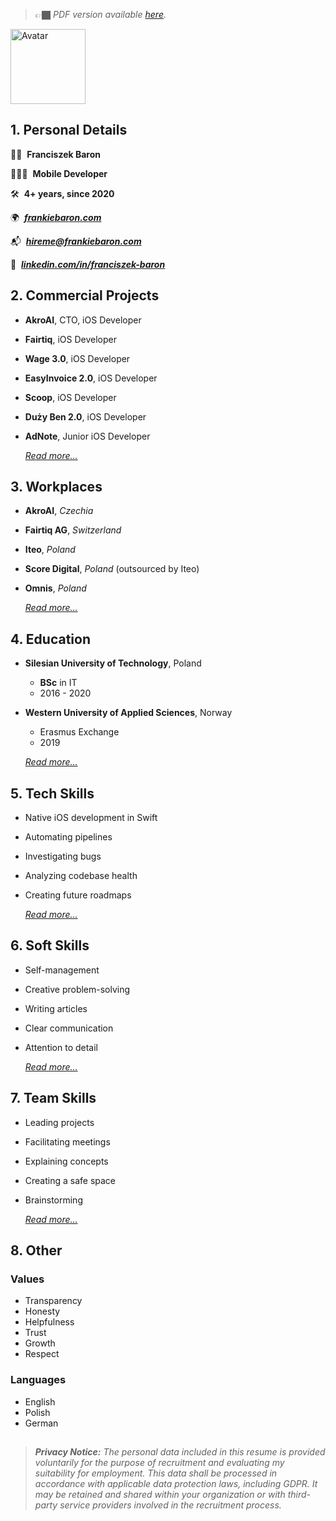   <!-- STRIP-BEGIN -->
> 👉🏿 _PDF version available [here](https://frankiebaron.com/resume/resume.pdf)._ 
<!-- STRIP-END -->

<img width="120" alt="Avatar" src="https://github.com/user-attachments/assets/59590714-8308-49a1-adf1-28ad899fb4d6">

## 1. Personal Details

✌🏿  **Franciszek Baron**

👨🏿‍💻  **Mobile Developer** 

🛠️  **4+ years, since 2020**

🌍  [**_frankiebaron.com_**](http://frankiebaron.com)

📬  [**_hireme@frankiebaron.com_**](mailto:hireme@frankiebaron.com)

💼  [**_linkedin.com/in/franciszek-baron_**](http://linkedin.com/in/franciszek-baron)

## 2. Commercial Projects

- **AkroAI**, CTO, iOS Developer
- **Fairtiq**, iOS Developer
- **Wage 3.0**, iOS Developer
- **EasyInvoice 2.0**, iOS Developer
- **Scoop**, iOS Developer
- **Duży Ben 2.0**, iOS Developer
- **AdNote**, Junior iOS Developer

  [_Read more..._](./Details/CommercialProjects.md)
  
## 3. Workplaces

- **AkroAI**, *Czechia*
- **Fairtiq AG**, *Switzerland*
- **Iteo**, *Poland*
- **Score Digital**, *Poland* (outsourced by Iteo)
- **Omnis**, *Poland*

  [_Read more..._](./Details/Workplaces.md)

## 4. Education

- **Silesian University of Technology**, Poland
    - **BSc** in IT
    - 2016 - 2020
- **Western University of Applied Sciences**, Norway
    - Erasmus Exchange
    - 2019
 
  [_Read more..._](./Details/Education.md)

## 5. Tech Skills

- Native iOS development in Swift
- Automating pipelines
- Investigating bugs
- Analyzing codebase health
- Creating future roadmaps

  [_Read more..._](./Details/TechSkills.md)


## 6. Soft Skills

- Self-management
- Creative problem-solving
- Writing articles
- Clear communication
- Attention to detail

  [_Read more..._](./Details/SoftSkills.md)

## 7. Team Skills

- Leading projects
- Facilitating meetings
- Explaining concepts
- Creating a safe space
- Brainstorming

  [_Read more..._](./Details/TeamSkills.md)

## 8. Other

### Values

- Transparency
- Honesty
- Helpfulness
- Trust
- Growth
- Respect

### Languages

- English
- Polish
- German

##  

> **_Privacy Notice:_** _The personal data included in this resume is provided voluntarily for the purpose of recruitment and evaluating my suitability for employment. This data shall be processed in accordance with applicable data protection laws, including GDPR. It may be retained and shared within your organization or with third-party service providers involved in the recruitment process._
